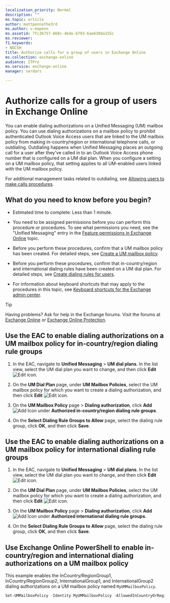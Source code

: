 ```yaml
---
localization_priority: Normal
description: ""
ms.topic: article
author: mattpennathe3rd
ms.author: v-mapenn
ms.assetid: 7fc36757-868c-4bde-b793-6ae630da155c
ms.reviewer: 
f1.keywords:
- NOCSH
title: Authorize calls for a group of users in Exchange Online
ms.collection: exchange-online
audience: ITPro
ms.service: exchange-online
manager: serdars

---
```


# Authorize calls for a group of users in Exchange Online

You can enable dialing authorizations on a Unified Messaging (UM) mailbox policy. You can use dialing authorizations on a mailbox policy to prohibit authenticated Outlook Voice Access users that are linked to the UM mailbox policy from making in-country/region or international telephone calls, or outdialing. Outdialing happens when Unified Messaging places an outgoing call for a user after they've called in to an Outlook Voice Access phone number that is configured on a UM dial plan. When you configure a setting on a UM mailbox policy, that setting applies to all UM-enabled users linked with the UM mailbox policy.

For additional management tasks related to outdialing, see [Allowing users to make calls procedures](allow-users-to-make-calls-procedures.md).

## What do you need to know before you begin?

- Estimated time to complete: Less than 1 minute.

- You need to be assigned permissions before you can perform this procedure or procedures. To see what permissions you need, see the "Unified Messaging" entry in the [Feature permissions in Exchange Online](../../permissions-exo/feature-permissions.md) topic.

- Before you perform these procedures, confirm that a UM mailbox policy has been created. For detailed steps, see [Create a UM mailbox policy](../../voice-mail-unified-messaging/set-up-voice-mail/create-um-mailbox-policy.md).

- Before you perform these procedures, confirm that in-country/region and international dialing rules have been created on a UM dial plan. For detailed steps, see [Create dialing rules for users](create-dialing-rules.md).

- For information about keyboard shortcuts that may apply to the procedures in this topic, see [Keyboard shortcuts for the Exchange admin center](../../accessibility/keyboard-shortcuts-in-admin-center.md).

> [!TIP]
> Having problems? Ask for help in the Exchange forums. Visit the forums at [Exchange Online](https://go.microsoft.com/fwlink/p/?linkId=267542) or [Exchange Online Protection](https://go.microsoft.com/fwlink/p/?linkId=285351).

## Use the EAC to enable dialing authorizations on a UM mailbox policy for in-country/region dialing rule groups

1. In the EAC, navigate to **Unified Messaging** \> **UM dial plans**. In the list view, select the UM dial plan you want to change, and then click **Edit** ![Edit icon](../../media/ITPro_EAC_EditIcon.gif).

2. On the **UM Dial Plan** page, under **UM Mailbox Policies**, select the UM mailbox policy for which you want to create a dialing authorization, and then click **Edit** ![Edit icon](../../media/ITPro_EAC_EditIcon.gif).

3. On the **UM Mailbox Policy** page \> **Dialing authorization**, click **Add** ![Add Icon](../../media/ITPro_EAC_AddIcon.gif) under **Authorized in-country/region dialing rule groups**.

4. On the **Select Dialing Rule Groups to Allow** page, select the dialing rule group, click **OK**, and then click **Save**.

## Use the EAC to enable dialing authorizations on a UM mailbox policy for international dialing rule groups

1. In the EAC, navigate to **Unified Messaging** \> **UM dial plans**. In the list view, select the UM dial plan you want to change, and then click **Edit** ![Edit icon](../../media/ITPro_EAC_EditIcon.gif).

2. On the **UM Dial Plan** page, under **UM Mailbox Policies**, select the UM mailbox policy for which you want to create a dialing authorization, and then click **Edit** ![Edit icon](../../media/ITPro_EAC_EditIcon.gif).

3. On the **UM Mailbox Policy** page \> **Dialing authorization**, click **Add** ![Add Icon](../../media/ITPro_EAC_AddIcon.gif) under **Authorized international dialing rule groups**.

4. On the **Select Dialing Rule Groups to Allow** page, select the dialing rule group, click **OK**, and then click **Save**.

## Use Exchange Online PowerShell to enable in-country/region and international dialing authorizations on a UM mailbox policy

This example enables the InCountry/RegionGroup1, InCountry/RegionGroup2, InternationalGroup1, and InternationalGroup2 dialing authorizations on a UM mailbox policy named `MyUMMailboxPolicy`.

```PowerShell
Set-UMMailboxPolicy -Identity MyUMMailboxPolicy -AllowedInCountryOrRegionGroups InCountry/RegionGroup1,InCountry/RegionGroup2 -AllowedInternationalGroups InternationalGroup1,InternationalGroup2
```
